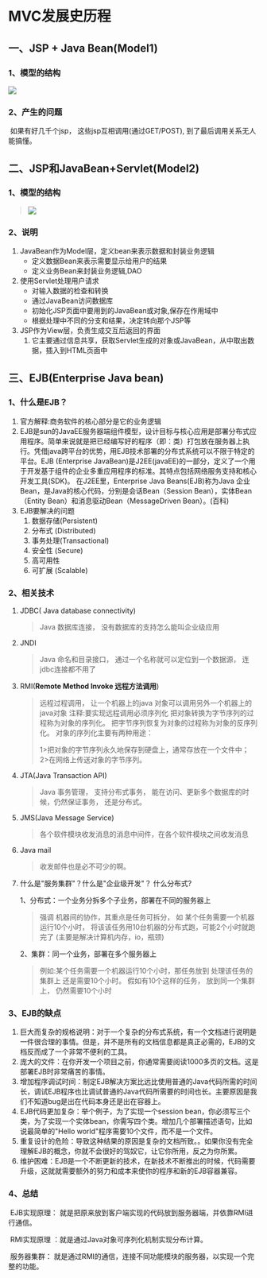 # MVC发展史历程

## 一、JSP + Java Bean(Model1)

### 1、模型的结构

![](http://opzv089nq.bkt.clouddn.com/17-7-15/83213509.jpg)

### 2、产生的问题

​	如果有好几千个jsp， 这些jsp互相调用(通过GET/POST), 到了最后调用关系无人能搞懂。

## 二、JSP和JavaBean+Servlet(Model2)

### 1、模型的结构

> ![](http://opzv089nq.bkt.clouddn.com/17-7-15/6405306.jpg)

### 2、说明

1. JavaBean作为Model层，定义bean来表示数据和封装业务逻辑
   - 定义数据Bean来表示需要显示给用户的结果
   - 定义业务Bean来封装业务逻辑,DAO
2. 使用Servlet处理用户请求
   - 对输入数据的检查和转换 
   - 通过JavaBean访问数据库
   - 初始化JSP页面中要用到的JavaBean或对象,保存在作用域中
   - 根据处理中不同的分支和结果，决定转向那个JSP等
3. JSP作为View层，负责生成交互后返回的界面
   1. 它主要通过信息共享，获取Servlet生成的对象或JavaBean，从中取出数据，插入到HTML页面中

## 三、EJB(Enterprise Java bean)

### 1、什么是EJB？

1. 官方解释:商务软件的核心部分是它的业务逻辑
2. EJB是sun的JavaEE服务器端组件模型，设计目标与核心应用是部署分布式应用程序。简单来说就是把已经编写好的程序（即：类）打包放在服务器上执行。凭借java跨平台的优势，用EJB技术部署的分布式系统可以不限于特定的平台。EJB (Enterprise JavaBean)是J2EE(javaEE)的一部分，定义了一个用于开发基于组件的企业多重应用程序的标准。其特点包括网络服务支持和核心开发工具(SDK)。 在J2EE里，Enterprise Java Beans(EJB)称为Java 企业Bean，是Java的核心代码，分别是会话Bean（Session Bean），实体Bean（Entity Bean）和消息驱动Bean（MessageDriven Bean）。(百科)
3. EJB要解决的问题
   1. 数据存储(Persistent)
   2. 分布式 (Distributed)
   3. 事务处理(Transactional)
   4. 安全性 (Secure)
   5. 高可用性
   6. 可扩展 (Scalable)

### 2、相关技术

1. JDBC( Java database connectivity)

   > Java 数据库连接， 没有数据库的支持怎么能叫企业级应用

2. JNDI

   > Java 命名和目录接口， 通过一个名称就可以定位到一个数据源， 连jdbc连接都不用了

3. RMI(**Remote Method Invoke 远程方法调用**)

   > 远程过程调用， 让一个机器上的java 对象可以调用另外一个机器上的java对象 
   > 注释:要实现远程调用必须序列化
   > 把对象转换为字节序列的过程称为对象的序列化。
   > 把字节序列恢复为对象的过程称为对象的反序列化。
   > 对象的序列化主要有两种用途：
   >
   > 1>把对象的字节序列永久地保存到硬盘上，通常存放在一个文件中；
   > 2>在网络上传送对象的字节序列。

4. JTA(Java Transaction API)

   > Java 事务管理， 支持分布式事务， 能在访问、更新多个数据库的时候，仍然保证事务， 还是分布式。

5. JMS(Java Message Service)

   > 各个软件模块收发消息的消息中间件，在各个软件模块之间收发消息

6. Java mail

   > 收发邮件也是必不可少的啊。

7. 什么是"服务集群"？什么是"企业级开发"？ 什么分布式?

   1、分布式：一个业务分拆多个子业务，部署在不同的服务器上

   > 强调 机器间的协作，其重点是任务可拆分， 如 某个任务需要一个机器运行10个小时， 将该该任务用10台机器的分布式跑，可能2个小时就跑完了	(主要是解决计算机内存，io，瓶颈)

   2、集群：同一个业务，部署在多个服务器上

   > 例如:某个任务需要一个机器运行10个小时，那任务放到 处理该任务的集群上 还是需要10个小时。 假如有10个这样的任务， 放到同一个集群上， 仍然需要10个小时

### 3、EJB的缺点

1. 巨大而复杂的规格说明：对于一个复杂的分布式系统，有一个文档进行说明是一件很合理的事情。但是，并不是所有的文档信息都是真正必需的，EJB的文档反而成了一个非常不便利的工具。 
2. 庞大的文件：在你开发一个项目之前，你通常需要阅读1000多页的文档。这是部署EJB时非常痛苦的事情。 
3. 增加程序调试时间：制定EJB解决方案比远比使用普通的Java代码所需的时间长，调试EJB程序也比调试普通的Java代码所需要的时间也长。主要原因是我们不知道bug是出在代码本身还是出在容器上。
4. EJB代码更加复杂：举个例子，为了实现一个session bean，你必须写三个类，为了实现一个实体bean，你需写四个类。增加几个部署描述语句，比如说最简单的"Hello world"程序需要10个文件，而不是一个文件。
5. 重复设计的危险：导致这种结果的原因是复杂的文档所致。。如果你没有完全理解EJB的概念，你就不会很好的驾奴它，让它你所用，反之为你所累。  
6. 维护困难：EJB是一个不断更新的技术，在新技术不断推出的时候，代码需要升级，这就就需要额外的努力和成本来使你的程序和新的EJB容器兼容。

### 4、总结

​	EJB实现原理： 就是把原来放到客户端实现的代码放到服务器端，并依靠RMI进行通信。

​	RMI实现原理 ：就是通过Java对象可序列化机制实现分布计算。

​	服务器集群： 就是通过RMI的通信，连接不同功能模块的服务器，以实现一个完整的功能。

